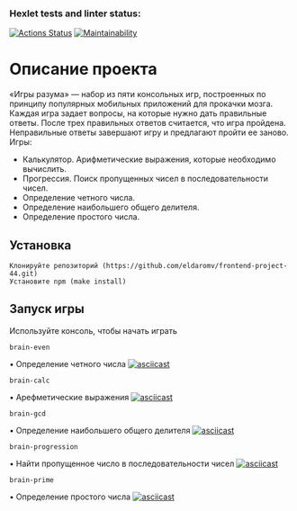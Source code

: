 ### Hexlet tests and linter status:
[![Actions Status](https://github.com/eldaromv/frontend-project-44/actions/workflows/hexlet-check.yml/badge.svg)](https://github.com/eldaromv/frontend-project-44/actions)
[![Maintainability](https://api.codeclimate.com/v1/badges/36a386a5d040c0f4cafa/maintainability)](https://codeclimate.com/github/eldaromv/frontend-project-44/maintainability)

# Описание проекта
«Игры разума» — набор из пяти консольных игр, построенных по принципу популярных мобильных приложений для прокачки мозга. Каждая игра задает вопросы, на которые нужно дать правильные ответы. После трех правильных ответов считается, что игра пройдена. Неправильные ответы завершают игру и предлагают пройти ее заново. Игры:
+ Калькулятор. Арифметические выражения, которые необходимо вычислить.
+ Прогрессия. Поиск пропущенных чисел в последовательности чисел.
+ Определение четного числа.
+ Определение наибольшего общего делителя.
+ Определение простого числа.
## Установка
```
Клонируйте репозиторий (https://github.com/eldaromv/frontend-project-44.git)
Установите npm (make install)
```
## Запуск игры
Используйте консоль, чтобы начать играть
```
brain-even
```
• Определение четного числа
[![asciicast](https://asciinema.org/a/XDJpi2rg3vfnHw3pVTrpoVlC4.svg)](https://asciinema.org/a/XDJpi2rg3vfnHw3pVTrpoVlC4)

```
brain-calc
```
• Арефметические выражения
[![asciicast](https://asciinema.org/a/lGuhifRRm7lByDGqVb9f89vs6.svg)](https://asciinema.org/a/lGuhifRRm7lByDGqVb9f89vs6)

```
brain-gcd
```
• Определение наибольшего общего делителя
[![asciicast](https://asciinema.org/a/TZOHQV91vGO1V6LFyYAkAY3Om.svg)](https://asciinema.org/a/TZOHQV91vGO1V6LFyYAkAY3Om)

```
brain-progression
```
• Найти пропущенное число в последовательности чисел
[![asciicast](https://asciinema.org/a/3ynxKUXk3K8gRBz6bDfpXPlAT.svg)](https://asciinema.org/a/3ynxKUXk3K8gRBz6bDfpXPlAT)

```
brain-prime
```
• Определение простого числа
[![asciicast](https://asciinema.org/a/eqUGfuawI9Mckuq4USEbz9jkD.svg)](https://asciinema.org/a/eqUGfuawI9Mckuq4USEbz9jkD)
